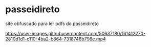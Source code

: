 # passeidireto
site obfuscado para ler pdfs do passeidireto

https://user-images.githubusercontent.com/50637180/161412270-2810d1d1-c110-4ba2-b864-7318748b798e.mp4
